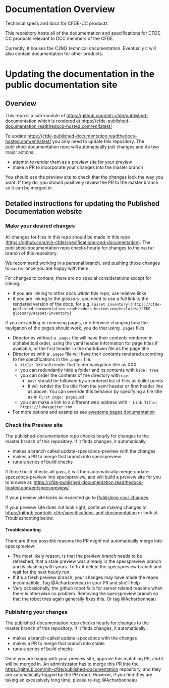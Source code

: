 # Documentation Overview

Technical specs and docs for CFDE-CC products

This repository hosts all of the documentation and specifications for CFDE-CC products relevant to DCC members of the CFDE.

Currently, it houses the C2M2 technical documentation. Eventually it will also contain documentation for other products.


# Updating the documentation in the public documentation site

## Overview

This repo is a sub-module of https://github.com/nih-cfde/published-documentation which is rendered at https://cfde-published-documentation.readthedocs-hosted.com/en/latest/

To update https://cfde-published-documentation.readthedocs-hosted.com/en/latest/ you only need to update this repository. The published-documentation repo will automatically pull changes and do two major actions:

- attempt to render them as a preview site for your preview
- make a PR to incorporate your changes into the master branch

You should use the preview site to check that the changes look the way you want. If they do, you should positively review the PR to the master branch so it can be merged in.

## Detailed instructions for updating the Published Documentation website

### Make your desired changes

 All changes for files in this repo should be made in this repo (https://github.com/nih-cfde/specifications-and-documentation). The published-documentation repo checks hourly for changes to the `master` branch of this repository.

 We recommend working in a personal branch, and pushing those changes to `master` once you are happy with them.

For changes to content, there are no special considerations except for linking.
 - if you are linking to other docs *within* this repo, use relative links
 - if you are linking to the *glossary*, you need to use a full link to the rendered version of the docs, for e.g. `[asset inventory](https://cfde-published-documentation.readthedocs-hosted.com/en/latest/CFDE-glossary/#asset-inventory)`

If you are adding or removing pages, or otherwise changing how the navigation of the pages should work, you do that using `.pages` files.

- Directories without a `.pages` file will have their contents rendered in alphabetical order, using the yaml header information for page titles if available, or the first header in the markdown file as the page title
- Directories with a `.pages` file will have their contents rendered according to the specifications in the `.pages` file:
  - `title: XXX` will render that folder navigation title as XXX
  - you can redundantly hide a folder and its contents with `hide: true`
  - you can order the contents of the directory with `nav:`
     - `nav:` should be followed by an ordered list of files as bullet points
     - It will render the file title from the yaml header or first header line as above. You can override this behavior by specifying a file title as in `First page: page1.md`
  - you can make a link to a different web address with `- Link Title: https://lukasgeiter.com`
- For more options and examples see [awesome pages documentation](https://github.com/lukasgeiter/mkdocs-awesome-pages-plugin)

### Check the Preview site

The published-documentation repo checks hourly for changes to the master branch of this repository. If it finds changes, it automatically:

- makes a branch called update-specsdocs-preview with the changes
- makes a PR to merge that branch into specspreview
- runs a series of build checks

If those build checks all pass, it will then automatically merge update-specsdocs-preview into specspreview, and will build a preview site for you to browse at: https://cfde-published-documentation.readthedocs-hosted.com/en/specspreview/

If your preview site looks as expected go to [Publishing your changes](#Publishing-your-changes)

If your preview site does not look right, continue making changes to https://github.com/nih-cfde/specifications-and-documentation or look at Troubleshooting below.

#### Troubleshooting

There are three possible reasons the PR might not automatically merge into specspreview:

- The most likely reason, is that the preview branch needs to be refreshed, that a stale preview was already in the specspreview branch and is clashing with yours. To fix it delete the specspreview branch and wait for the next hourly run
- If it's a fresh preview branch, your changes may have made the repos incompatible. Tag @Acharbonneau in your PR and she'll help
- Very occasionally, the github robot fails for server related reasons when there is otherwise no problem. Removing the specspreview branch so that the robot tries again generally fixes this. Or tag @Acharbonneau


### Publishing your changes

The published-documentation repo checks hourly for changes to the master branch of this repository. If it finds changes, it automatically:

- makes a branch called update-specsdocs with the changes
- makes a PR to merge that branch into stable
- runs a series of build checks

Once you are happy with your preview site, approve this matching PR, and it will be merged in. An administrator has to merge this PR into the https://github.com/nih-cfde/published-documentation repository, and they are automatically tagged by the PR robot. However, if you find they are taking an excessively long time, please re-tag @Acharbonneau
